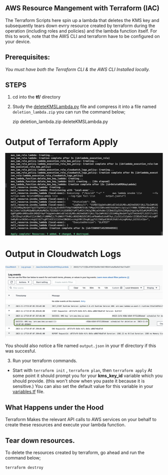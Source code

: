 ## AWS Resource Mangement with Terraform (IAC)


The Terraform Scripts here spin up a lambda that deletes the KMS key and subsequently tears down  evrry resource created by terraform during the operation (including roles and policies) and the lambda function itself. For this to work, note that the AWS CLI and terraform have to be configured on your device.

## **Prerequisites:** 

_You must have both the Terraform CLI & the AWS CLI Installed locally._


## STEPS

1) cd into the **tf/** directory


2) Study the [deleteKMSLambda.py](/tf/deleteKMSLambda.py) file and compress it into a file named `deletion_lambda.zip` you can run the command below;

    zip deletion_lambda.zip deleteKMSLambda.py


Output of Terraform Apply
==========

![Terrraform Apply](/assets/success_logs_local.png)

Output in Cloudwatch Logs
=======

![Cloudwatch Logs](/assets/cloudwatch-logs.png)


You should also notice a file named `output.json` in your tf directory if this was succesful.

3) Run your terraform commands. 

- Start with  `terraform init` , `terraform plan`, then `terraform apply`
At some point it should prompt you for your **kms_key_id** variable which you should provide. (this won't show when you paste it because it is sensitive.)
 You can also set the default value for this variable in your [variables.tf](/tf/variables.tf) file.


## What Happens under the Hood

Terraform Makes the relevant API calls to AWS services on your behalf to create these resources and execute your lambda function.


## Tear down resources.

To delete the resources created by terraform, go ahead and run the command below;

    terraform destroy